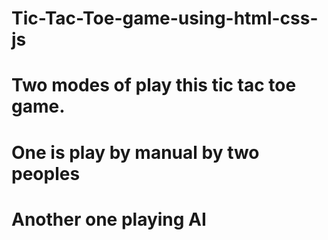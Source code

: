 # Tic-Tac-Toe-game-using-html-css-js
# Two modes of play this tic tac toe game.
# One is play by manual by two peoples
# Another one playing AI
